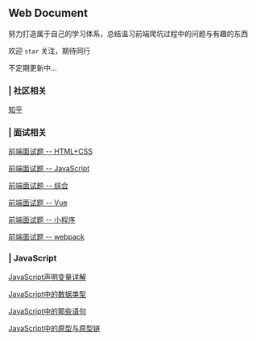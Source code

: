 ## Web Document

努力打造属于自己的学习体系，总结温习前端爬坑过程中的问题与有趣的东西

欢迎 `star` 关注，期待同行

不定期更新中…

### | 社区相关

[知乎](https://www.zhihu.com/people/macong-78/activities)


### | 面试相关

[前端面试题 -- HTML+CSS](https://mp.weixin.qq.com/s/-rW0HRu6WOEyVVBo538XXg)

[前端面试题 -- JavaScript](https://mp.weixin.qq.com/s/ZSvCFUk2aYr02y-NFpijVQ)

[前端面试题 -- 综合](https://mp.weixin.qq.com/s/xBVn5a83aMOlHQUUFVSaqA)

[前端面试题 -- Vue](https://mp.weixin.qq.com/s/yaWmlPo1-91-dVxRChtc3A)

[前端面试题 -- 小程序](https://mp.weixin.qq.com/s/SAO1UzupSizAj1YdGNLHKQ)

[前端面试题 -- webpack](https://mp.weixin.qq.com/s/qE0b6cDLsPIEO_OO8vTz4w)

### | JavaScript

[JavaScript声明变量详解]()

[JavaScript中的数据类型]()

[JavaScript中的那些语句]()

[JavaScript中的原型与原型链](https://mp.weixin.qq.com/s/bCPO1yah-dXku6D3QPvkqg)

